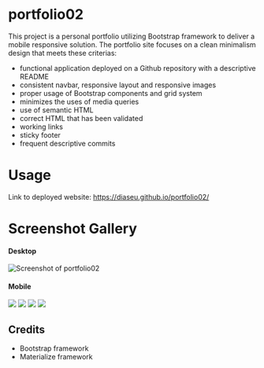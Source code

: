 # portfolio02

This project is a personal portfolio utilizing Bootstrap framework to deliver a mobile responsive solution.  The portfolio site focuses on a clean minimalism design that meets these criterias:
- functional application deployed on a Github repository with a descriptive README
- consistent navbar, responsive layout and responsive images
- proper usage of Bootstrap components and grid system
- minimizes the uses of media queries
- use of semantic HTML
- correct HTML that has been validated
- working links
- sticky footer
- frequent descriptive commits

# Usage
Link to deployed website: https://diaseu.github.io/portfolio02/

# Screenshot Gallery 

#### Desktop 
<img src="https://i.imgur.com/6AdOHGt.png" alt="Screenshot of portfolio02" />

#### Mobile
<img src="https://i.imgur.com/KqAF3V9.png" style="max-width: 25%"> <img src="https://i.imgur.com/mEaw51r.png" style="max-width: 25%"> <img src="https://i.imgur.com/ifshzDG.png" style="max-width: 25%"> <img src="https://i.imgur.com/TM42Ty6.png" style="max-width: 25%">

## Credits

- Bootstrap framework
- Materialize framework

